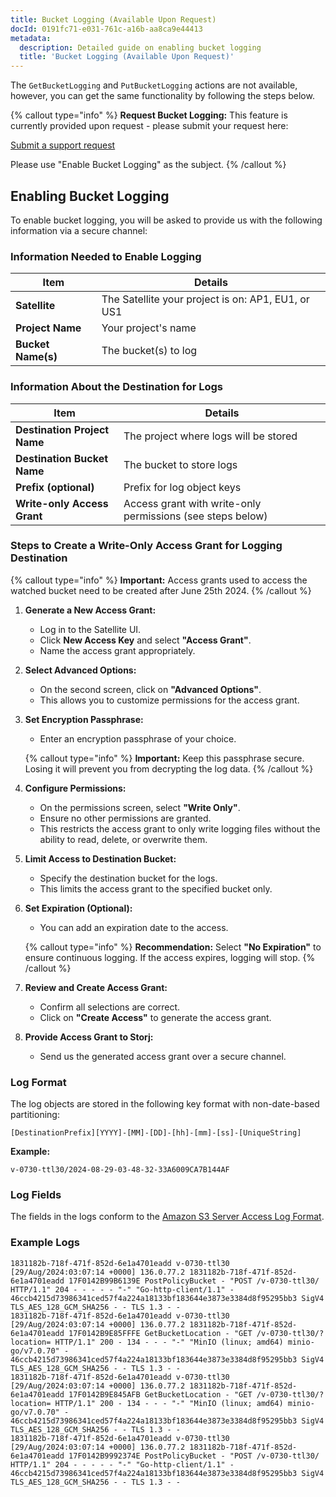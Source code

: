 ```yaml
---
title: Bucket Logging (Available Upon Request)
docId: 0191fc71-e031-761c-a16b-aa8ca9e44413
metadata:
  description: Detailed guide on enabling bucket logging
  title: 'Bucket Logging (Available Upon Request)'
---
```


The `GetBucketLogging` and `PutBucketLogging` actions are not available, however, you can get the same functionality by following the steps below.

{% callout type="info" %}
**Request Bucket Logging:** This feature is currently provided upon request - please submit your request here: 

[Submit a support request](https://supportdcs.storj.io/hc/en-us/requests/new?ticket_form_id=360000379291)

Please use "Enable Bucket Logging" as the subject.
{% /callout %}

## Enabling Bucket Logging

To enable bucket logging, you will be asked to provide us with the following information via a secure channel:

### Information Needed to Enable Logging

| **Item**           | **Details**                                        |
|--------------------|----------------------------------------------------|
| **Satellite**      | The Satellite your project is on: AP1, EU1, or US1 |
| **Project Name**   | Your project's name                                |
| **Bucket Name(s)** | The bucket(s) to log                               |

### Information About the Destination for Logs

| **Item**                     | **Details**                                                |
|------------------------------|------------------------------------------------------------|
| **Destination Project Name** | The project where logs will be stored                      |
| **Destination Bucket Name**  | The bucket to store logs                                   |
| **Prefix (optional)**        | Prefix for log object keys                                 |
| **Write-only Access Grant**  | Access grant with write-only permissions (see steps below) |

### Steps to Create a Write-Only Access Grant for Logging Destination

{% callout type="info" %}
**Important:** Access grants used to access the watched bucket need to be created after June 25th 2024.
{% /callout %}

1. **Generate a New Access Grant:**

   - Log in to the Satellite UI.
   - Click **New Access Key** and select **"Access Grant"**.
   - Name the access grant appropriately.

2. **Select Advanced Options:**

   - On the second screen, click on **"Advanced Options"**.
   - This allows you to customize permissions for the access grant.

3. **Set Encryption Passphrase:**

   - Enter an encryption passphrase of your choice.

   {% callout type="info" %}
   **Important:** Keep this passphrase secure. Losing it will prevent you from decrypting the log data.
   {% /callout %}

4. **Configure Permissions:**

   - On the permissions screen, select **"Write Only"**.
   - Ensure no other permissions are granted.
   - This restricts the access grant to only write logging files without the ability to read, delete, or overwrite them.

5. **Limit Access to Destination Bucket:**

   - Specify the destination bucket for the logs.
   - This limits the access grant to the specified bucket only.

6. **Set Expiration (Optional):**

   - You can add an expiration date to the access.

   {% callout type="info" %}
   **Recommendation:** Select **"No Expiration"** to ensure continuous logging. If the access expires, logging will stop.
   {% /callout %}

7. **Review and Create Access Grant:**

   - Confirm all selections are correct.
   - Click on **"Create Access"** to generate the access grant.

8. **Provide Access Grant to Storj:**

   - Send us the generated access grant over a secure channel.

### Log Format

The log objects are stored in the following key format with non-date-based partitioning:
```
[DestinationPrefix][YYYY]-[MM]-[DD]-[hh]-[mm]-[ss]-[UniqueString]
```

**Example:**
```
v-0730-ttl30/2024-08-29-03-48-32-33A6009CA7B144AF
```


### Log Fields

The fields in the logs conform to the [Amazon S3 Server Access Log Format](https://docs.aws.amazon.com/AmazonS3/latest/userguide/LogFormat.html#log-record-fields).

### Example Logs

```
1831182b-718f-471f-852d-6e1a4701eadd v-0730-ttl30 [29/Aug/2024:03:07:14 +0000] 136.0.77.2 1831182b-718f-471f-852d-6e1a4701eadd 17F0142B99B6139E PostPolicyBucket - "POST /v-0730-ttl30/ HTTP/1.1" 204 - - - - - "-" "Go-http-client/1.1" - 46ccb4215d73986341ced57f4a224a18133bf183644e3873e3384d8f95295bb3 SigV4 TLS_AES_128_GCM_SHA256 - - TLS 1.3 - -
1831182b-718f-471f-852d-6e1a4701eadd v-0730-ttl30 [29/Aug/2024:03:07:14 +0000] 136.0.77.2 1831182b-718f-471f-852d-6e1a4701eadd 17F0142B9E85FFFE GetBucketLocation - "GET /v-0730-ttl30/?location= HTTP/1.1" 200 - 134 - - - "-" "MinIO (linux; amd64) minio-go/v7.0.70" - 46ccb4215d73986341ced57f4a224a18133bf183644e3873e3384d8f95295bb3 SigV4 TLS_AES_128_GCM_SHA256 - - TLS 1.3 - -
1831182b-718f-471f-852d-6e1a4701eadd v-0730-ttl30 [29/Aug/2024:03:07:14 +0000] 136.0.77.2 1831182b-718f-471f-852d-6e1a4701eadd 17F0142B9E845AFB GetBucketLocation - "GET /v-0730-ttl30/?location= HTTP/1.1" 200 - 134 - - - "-" "MinIO (linux; amd64) minio-go/v7.0.70" - 46ccb4215d73986341ced57f4a224a18133bf183644e3873e3384d8f95295bb3 SigV4 TLS_AES_128_GCM_SHA256 - - TLS 1.3 - -
1831182b-718f-471f-852d-6e1a4701eadd v-0730-ttl30 [29/Aug/2024:03:07:14 +0000] 136.0.77.2 1831182b-718f-471f-852d-6e1a4701eadd 17F0142B9992374E PostPolicyBucket - "POST /v-0730-ttl30/ HTTP/1.1" 204 - - - - - "-" "Go-http-client/1.1" - 46ccb4215d73986341ced57f4a224a18133bf183644e3873e3384d8f95295bb3 SigV4 TLS_AES_128_GCM_SHA256 - - TLS 1.3 - -
```